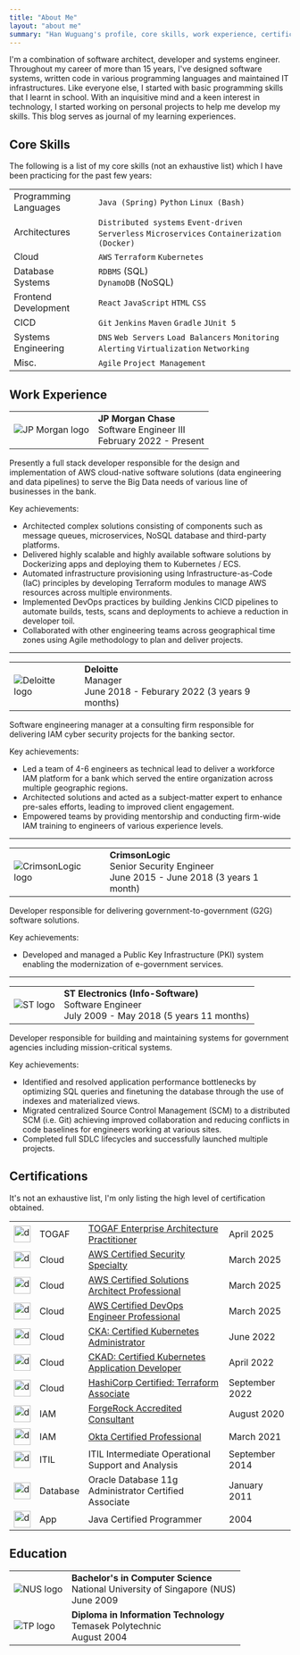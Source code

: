 ```yaml
---
title: "About Me"
layout: "about me"
summary: "Han Wuguang's profile, core skills, work experience, certifications and education"
---
```

I'm a combination of software architect, developer and systems engineer.
Throughout my career of more than 15 years, I've designed software systems, written code in various programming languages and maintained IT infrastructures.
Like everyone else, I started with basic programming skills that I learnt in school.
With an inquisitive mind and a keen interest in technology, I started working on personal projects to help me develop my skills.
This blog serves as journal of my learning experiences.

## Core Skills
The following is a list of my core skills (not an exhaustive list) which I have been practicing for the past few years:

|                       |                                                                                               |
|-----------------------|-----------------------------------------------------------------------------------------------|
| Programming Languages | `Java (Spring)` `Python` `Linux (Bash)`                                                       |
| Architectures         | `Distributed systems` `Event-driven` `Serverless` `Microservices` `Containerization (Docker)` |
| Cloud                 | `AWS` `Terraform` `Kubernetes`                                                                |
| Database Systems      | `RDBMS` (SQL)<br>`DynamoDB` (NoSQL)                                                           |
| Frontend Development  | `React` `JavaScript` `HTML` `CSS`                                                             |
| CICD                  | `Git` `Jenkins` `Maven` `Gradle` `JUnit 5`                                                    |
| Systems Engineering   | `DNS` `Web Servers` `Load Balancers` `Monitoring` `Alerting` `Virtualization` `Networking`    |
| Misc.                 | `Agile` `Project Management`                                                                  |

## Work Experience

|                                                      |                                                                         |
|------------------------------------------------------|-------------------------------------------------------------------------|
| ![JP Morgan logo](work-experience/jpmorgan-logo.jpg) | **JP Morgan Chase**<br>Software Engineer III<br>February 2022 - Present |

Presently a full stack developer responsible for the design and implementation of AWS cloud-native software solutions (data engineering and data pipelines) to serve the Big Data needs of various line of businesses in the bank.

Key achievements:
- Architected complex solutions consisting of components such as message queues, microservices, NoSQL database and third-party platforms.
- Delivered highly scalable and highly available software solutions by Dockerizing apps and deploying them to Kubernetes / ECS.
- Automated infrastructure provisioning using Infrastructure-as-Code (IaC) principles by developing Terraform modules to manage AWS resources across multiple environments.
- Implemented DevOps practices by building Jenkins CICD pipelines to automate builds, tests, scans and deployments to achieve a reduction in developer toil.
- Collaborated with other engineering teams across geographical time zones using Agile methodology to plan and deliver projects.

---

|                                                     |                                                                         |
|-----------------------------------------------------|-------------------------------------------------------------------------|
| ![Deloitte logo](work-experience/deloitte-logo.jpg) | **Deloitte**<br>Manager<br>June 2018 - Feburary 2022 (3 years 9 months) |

Software engineering manager at a consulting firm responsible for delivering IAM cyber security projects for the banking sector.

Key achievements:
- Led a team of 4-6 engineers as technical lead to deliver a workforce IAM platform for a bank which served the entire organization across multiple geographic regions.
- Architected solutions and acted as a subject-matter expert to enhance pre-sales efforts, leading to improved client engagement.
- Empowered teams by providing mentorship and conducting firm-wide IAM training to engineers of various experience levels.

---

|                                                             |                                                                                         |
|-------------------------------------------------------------|-----------------------------------------------------------------------------------------|
| ![CrimsonLogic logo](work-experience/crimsonlogic-logo.jpg) | **CrimsonLogic**<br>Senior Security Engineer<br>June 2015 - June 2018 (3 years 1 month) |

Developer responsible for delivering government-to-government (G2G) software solutions.

Key achievements:
- Developed and managed a Public Key Infrastructure (PKI) system enabling the modernization of e-government services.

---

|                                         |                                                                                                     |
|-----------------------------------------|-----------------------------------------------------------------------------------------------------|
| ![ST logo](work-experience/st-logo.jpg) | **ST Electronics (Info-Software)**<br>Software Engineer<br>July 2009 - May 2018 (5 years 11 months) |

Developer responsible for building and maintaining systems for government agencies including mission-critical systems.

Key achievements:
- Identified and resolved application performance bottlenecks by optimizing SQL queries and finetuning the database through the use of indexes and materialized views.
- Migrated centralized Source Control Management (SCM) to a distributed SCM (i.e. Git) achieving improved collaboration and reducing conflicts in code baselines for engineers working at various sites.
- Completed full SDLC lifecycles and successfully launched multiple projects.


## Certifications

It's not an exhaustive list, I'm only listing the high level of certification obtained.

|                                                                                            |          |                                                                                                                        |                |
|--------------------------------------------------------------------------------------------|----------|------------------------------------------------------------------------------------------------------------------------|----------------|
| <img src="certifications/togaf-logo.jpg" alt="drawing" height="30" width="30"/>            | TOGAF    | [TOGAF Enterprise Architecture Practitioner](https://www.credly.com/badges/7f355e8b-a321-4690-a2b9-cb7f0782036a/)      | April 2025     |
| <img src="certifications/aws-logo.jpg" alt="drawing" height="30" width="30"/>              | Cloud    | [AWS Certified Security Specialty](https://www.credly.com/badges/7fe9783a-a85f-4545-8ec0-09326ee93abd)                 | March 2025     |
| <img src="certifications/aws-logo.jpg" alt="drawing" height="30" width="30"/>              | Cloud    | [AWS Certified Solutions Architect Professional](https://www.credly.com/badges/d054c862-430c-49b5-9fb6-9f6f3c5a416e)   | March 2025     |
| <img src="certifications/aws-logo.jpg" alt="drawing" height="30" width="30"/>              | Cloud    | [AWS Certified DevOps Engineer Professional](https://www.credly.com/badges/11779cc6-858d-43db-bea6-17778fef2cd9)       | March 2025     |
| <img src="certifications/linux-foundation-logo.jpg" alt="drawing" height="30" width="30"/> | Cloud    | [CKA: Certified Kubernetes Administrator](https://www.credly.com/badges/875d2a31-6adf-4bd2-a4e5-829b319e9a87)          | June 2022      |
| <img src="certifications/linux-foundation-logo.jpg" alt="drawing" height="30" width="30"/> | Cloud    | [CKAD: Certified Kubernetes Application Developer](https://www.credly.com/badges/6e972605-21ae-4379-b653-8b6937429ed2) | April 2022     |
| <img src="certifications/hashicorp-logo.jpg" alt="drawing" height="30" width="30"/>        | Cloud    | [HashiCorp Certified: Terraform Associate](https://www.credly.com/badges/f76d31a8-bf25-4038-897b-ff5fcb858fda)         | September 2022 |
| <img src="certifications/forgerock-logo.jpg" alt="drawing" height="30" width="30"/>        | IAM      | [ForgeRock Accredited Consultant](https://www.credly.com/badges/c0c99dfa-7a18-4add-9466-b1033bd1f187)                  | August 2020    |
| <img src="certifications/okta-logo.jpg" alt="drawing" height="30" width="30"/>             | IAM      | [Okta Certified Professional](https://www.credly.com/badges/034d682f-2788-4866-a6b8-1bb7995ba6fd)                      | March 2021     |
| <img src="certifications/axelos-logo.jpg" alt="drawing" height="30" width="30"/>           | ITIL     | ITIL Intermediate Operational Support and Analysis                                                                     | September 2014 |
| <img src="certifications/oracle-logo.jpg" alt="drawing" height="30" width="30"/>           | Database | Oracle Database 11g Administrator Certified Associate                                                                  | January 2011   |
| <img src="certifications/oracle-logo.jpg" alt="drawing" height="30" width="30"/>           | App      | Java Certified Programmer                                                                                              | 2004           |

## Education

|                                     |                                                                                           |
|-------------------------------------|-------------------------------------------------------------------------------------------|
| ![NUS logo](education/nus-logo.jpg) | **Bachelor's in Computer Science**<br>National University of Singapore (NUS)<br>June 2009 |
| ![TP logo](education/tp-logo.jpg)   | **Diploma in Information Technology**<br>Temasek Polytechnic<br>August 2004               |
